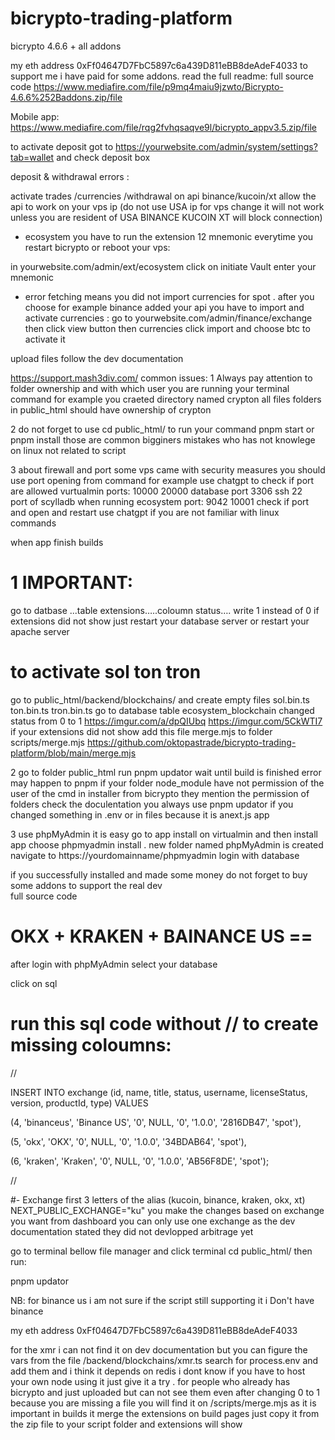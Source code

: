 # bicrypto-trading-platform
bicrypto 4.6.6 + all addons


my eth address 0xFf04647D7FbC5897c6a439D811eBB8deAdeF4033 to support me i have paid for some addons. read the full readme:
full source code https://www.mediafire.com/file/p9mq4maiu9jzwto/Bicrypto-4.6.6%252Baddons.zip/file

Mobile app:
https://www.mediafire.com/file/rqg2fvhqsaqve9l/bicrypto_appv3.5.zip/file

to activate deposit got to https://yourwebsite.com/admin/system/settings?tab=wallet  and check deposit box

deposit & withdrawal errors :

activate trades /currencies /withdrawal on api binance/kucoin/xt  allow the api to work  on your vps ip (do not use USA ip for vps change it will not work unless you are resident of USA BINANCE KUCOIN XT will block connection)

+ ecosystem you have to run the extension 12 mnemonic everytime you restart bicrypto or reboot your vps:

in yourwebsite.com/admin/ext/ecosystem click on initiate Vault enter your mnemonic 

+ error fetching means you did not import currencies for spot . after you choose for example binance added your api you have to import and activate currencies : go to yourwebsite.com/admin/finance/exchange then click view button then currencies click import and choose btc to activate it
 


upload files follow the dev documentation 

https://support.mash3div.com/ 
common issues:
1 Always pay attention to folder ownership and with which user you are running your terminal command for example you craeted directory named crypton all files folders in public_html should have ownership of crypton 

2 do not forget to use cd public_html/ to run your command pnpm start or pnpm install  those are common bigginers mistakes 
who has not knowlege on linux not related to script

3 about firewall and port some vps came with security measures you should use port opening from command
for example use chatgpt to check if port are allowed vurtualmin ports: 10000 20000 database port 3306 ssh 22   
port of scylladb when running ecosystem port:
 9042 10001 check if port and open and restart use chatgpt if you are not familiar with linux commands 
 
when app finish builds 

# 1 IMPORTANT: 
go to datbase ...table extensions…..coloumn status…. write 1 instead of 0
 if extensions did not show just restart your database server or restart your apache server 
 
# to activate sol ton tron
go to public_html/backend/blockchains/ and create empty files sol.bin.ts ton.bin.ts tron.bin.ts
go to database table ecosystem_blockchain changed status from 0 to 1
https://imgur.com/a/dpQIUbq
https://imgur.com/5CkWTI7
if your extensions did not show add this file merge.mjs to folder scripts/merge.mjs
https://github.com/oktopastrade/bicrypto-trading-platform/blob/main/merge.mjs

2 go to folder public_html run pnpm updator wait until build is finished 
error may happen to pnpm if your folder node_module have not permission of the user of the cmd
in installer from bicrypto they mention the permission of folders check the doculentation 
you always use pnpm updator if you changed something in .env or in files because it is anext.js app

3 use phpMyAdmin it is easy go to app install on virtualmin and then install app choose phpmyadmin install . new folder named phpMyAdmin is created
navigate to https://yourdomainname/phpmyadmin login with database 

if you successfully installed and made some money do not forget to buy some addons to support the real dev  
full source code 

# OKX + KRAKEN + BAINANCE US ==


after login with phpMyAdmin select your database

click on sql

# run this sql code without // to create missing coloumns:


//

INSERT INTO exchange (id, name, title, status, username, licenseStatus, version, productId, type) VALUES

(4, 'binanceus', 'Binance US', '0', NULL, '0', '1.0.0', '2816DB47', 'spot'),

(5, 'okx', 'OKX', '0', NULL, '0', '1.0.0', '34BDAB64', 'spot'),

(6, 'kraken', 'Kraken', '0', NULL, '0', '1.0.0', 'AB56F8DE', 'spot');


//





#- Exchange first 3 letters of the alias (kucoin, binance, kraken, okx, xt)
NEXT_PUBLIC_EXCHANGE="ku" you make the changes based on exchange you want
from dashboard you can only use one exchange as the dev documentation stated they did not devlopped arbitrage yet


go to terminal bellow file manager and click terminal cd public_html/ then run:

pnpm updator

NB: for binance us i am not sure if the script still supporting it i Don't have binance

my eth address 0xFf04647D7FbC5897c6a439D811eBB8deAdeF4033



for the xmr i can not find it on dev documentation but you can figure the vars from the file /backend/blockchains/xmr.ts search for process.env and add them and i think it depends on redis i dont know if you have to host your own node using it just give it a try .
for people who already has bicrypto and just uploaded but can not see them even after changing 0 to 1 because you are missing a file you will find it on  /scripts/merge.mjs as it is important in builds it merge the extensions on build pages just copy it from the zip file to your script folder and extensions will show
